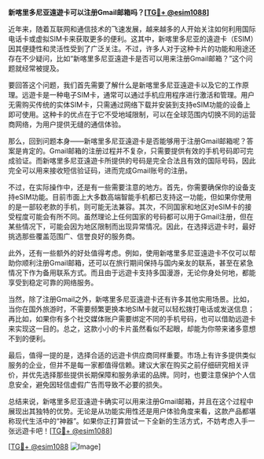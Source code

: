 **新喀里多尼亚遠遊卡可以注册Gmail邮箱吗？[[TG💪+ @esim1088](https://t.me/s/esim1088)]**

近年来，随着互联网和通信技术的飞速发展，越来越多的人开始关注如何利用国际电话卡或虚拟SIM卡来获取更多的便利。这其中，新喀里多尼亚的遠遊卡（ESIM）因其便捷性和灵活性受到了广泛关注。不过，许多人对于这种卡片的功能和用途还存在不少疑问，比如“新喀里多尼亚遠遊卡是否可以用来注册Gmail邮箱？”这个问题就经常被提及。

要回答这个问题，我们首先需要了解什么是新喀里多尼亚遠遊卡以及它的工作原理。远遊卡是一种电子SIM卡，通常可以通过手机应用程序进行激活和管理。用户无需购买传统的实体SIM卡，只需通过网络下载并安装到支持eSIM功能的设备上即可使用。这种卡的优点在于它不受地域限制，可以在全球范围内切换不同的运营商网络，为用户提供无缝的通信体验。

那么，回到问题本身——新喀里多尼亚遠遊卡是否能够用于注册Gmail邮箱呢？答案是肯定的。Gmail邮箱的注册过程并不复杂，只需要提供有效的手机号码即可完成验证。而新喀里多尼亚遠遊卡所提供的号码是完全合法且有效的国际号码，因此完全可以用来接收短信验证码，进而完成Gmail账号的注册。

不过，在实际操作中，还是有一些需要注意的地方。首先，你需要确保你的设备支持eSIM功能。目前市面上大多数高端智能手机都已支持这一功能，但如果你使用的是一部较老款的手机，则可能无法兼容。其次，不同国家和地区对eSIM卡的接受程度可能会有所不同。虽然理论上任何国家的号码都可以用于Gmail注册，但在某些情况下，可能会因为地区限制而出现异常情况。因此，在选择远遊卡时，最好挑选那些覆盖范围广、信誉良好的服务商。

此外，还有一些额外的好处值得考虑。例如，使用新喀里多尼亚遠遊卡不仅可以帮助你顺利注册Gmail邮箱，还可以在旅行期间保持与国内亲友的联系，甚至在紧急情况下作为备用联系方式。而且由于远遊卡支持多国漫游，无论你身处何地，都能享受到稳定可靠的网络服务。

当然，除了注册Gmail之外，新喀里多尼亚遠遊卡还有许多其他实用场景。比如，当你在国外旅游时，不需要频繁更换本地SIM卡就可以轻松拨打电话或发送信息；再比如，如果你有多个社交媒体账户需要绑定不同的手机号码，也可以借助远遊卡来实现这一目的。总之，这款小小的卡片虽然看似不起眼，却能为你带来诸多意想不到的便利。

最后，值得一提的是，选择合适的远遊卡供应商同样重要。市场上有许多提供类似服务的企业，但并不是每一家都值得信赖。建议大家在购买之前仔细研究相关评价，并优先选择那些提供长期保障和服务承诺的品牌。同时，也要注意保护个人信息安全，避免因轻信虚假广告而导致不必要的损失。

总结来说，新喀里多尼亚遠遊卡确实可以用来注册Gmail邮箱，并且在这个过程中展现出其独特的优势。无论是从功能实用性还是用户体验角度来看，这款产品都堪称现代生活中的“神器”。如果你正打算尝试一下全新的生活方式，不妨考虑入手一张远遊卡吧！[[TG💪+ @esim1088](https://t.me/s/esim1088)]

[[TG💪+ @esim1088](https://t.me/s/esim1088) ![Image](https://i.postimg.cc/4NQfJmqS/Snipaste-2025-05-13-00-14-12.png)]